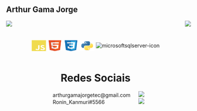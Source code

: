 ## Arthur Gama Jorge

<div>
  
  <img  height="180em" src="https://github-readme-stats.vercel.app/api?username=ArthurGamaJorge&show_icons=true&theme=great-gatsby&include_all_commits=true&count_private=true"/>
  <img align="right" height="180em" src="https://github-readme-stats.vercel.app/api/top-langs/?username=ArthurGamaJorge&layout=compact&langs_count=16&theme=great-gatsby"/>
</div>
<br>

<div  align="center"> 
  <div style="display: inline_block"><br>
    <img align="center" height="30" width="40" alt="js-icon"  src="https://raw.githubusercontent.com/devicons/devicon/master/icons/javascript/javascript-plain.svg">
    <img align="center" height="30" width="40" alt="html-icon" src="https://raw.githubusercontent.com/devicons/devicon/master/icons/html5/html5-original.svg">
    <img align="center" height="30" width="40" alt="css-icon" src="https://raw.githubusercontent.com/devicons/devicon/master/icons/css3/css3-original.svg">
    <img align="center" height="30" width="40" alt="python-icon" src="https://raw.githubusercontent.com/devicons/devicon/master/icons/python/python-original.svg">
    <img align="center" height="40" width="40" alt="microsoftsqlserver-icon" src="https://img.icons8.com/color/512/microsoft-sql-server.png">
   </div>
  
  <br>

  <h1 align="center">Redes Sociais</h1>
    arthurgamajorgetec@gmail.com &emsp; <a href = "mailto: arthurgamajorgetec@gmail.com">
      <img width="30" src="https://upload.wikimedia.org/wikipedia/commons/thumb/0/0b/Logo_Gmail_%282015-2020%29.svg/2560px-Logo_Gmail_%282015-2020%29.svg.png">
    </a>
  <br>
  Ronin_Kanmuri#5566 &emsp;&emsp;&emsp;&emsp;&emsp;&emsp;
    <img width="30" src="https://cdn-icons-png.flaticon.com/512/3670/3670157.png">
  
</div>

